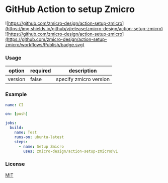 # GitHub Action to setup Zmicro

![https://github.com/zmicro-design/action-setup-zmicro](https://img.shields.io/github/v/release/zmicro-design/action-setup-zmicro)
![https://github.com/zmicro-design/action-setup-zmicro](https://github.com/zmicro-design/action-setup-zmicro/workflows/Publish/badge.svg)

### Usage

| option  | required | description            |
| ------- | -------- | ---------------------- |
| version | false    | specify zmicro version |

### Example

```yml
name: CI

on: [push]

jobs:
  build:
    name: Test
    runs-on: ubuntu-latest
    steps:
      - name: Setup Zmicro
        uses: zmicro-design/action-setup-zmicro@v1
```

### License

[MIT](./LICENSE)
